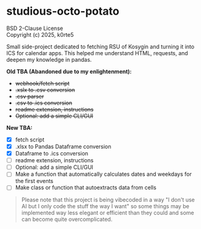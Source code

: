 
# studious-octo-potato

BSD 2-Clause License  
Copyright (c) 2025, k0rte5

Small side-project dedicated to fetching RSU of Kosygin and turning it into ICS for calendar apps. This helped me understand HTML, requests, and deepen my knowledge in pandas.

**Old TBA (Abandoned due to my enlightenment):**
- ~~webhook/fetch script~~
- ~~.xslx to .csv conversion~~
- ~~.csv parser~~
- ~~.csv to .ics conversion~~
- ~~readme extension, instructions~~
- ~~Optional: add a simple CLI/GUI~~

**New TBA:**
- [x] fetch script
- [x] .xlsx to Pandas Dataframe conversion
- [x] Dataframe to .ics conversion
- [ ] readme extension, instructions
- [ ] Optional: add a simple CLI/GUI
- [ ] Make a function that automatically calculates dates and weekdays for the first events
- [ ] Make class or function that autoextracts data from cells

> Please note that this project is being vibecoded in a way "I don't use AI but I only code the stuff the way I want" so some things may be implemented way less elegant or efficient than they could and some can become quite overcomplicated.